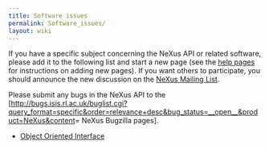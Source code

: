 ```yaml
---
title: Software issues
permalink: Software_issues/
layout: wiki
---
```


If you have a specific subject concerning the NeXus API or related
software, please add it to the following list and start a new page (see
the [help pages](Help:Contents "wikilink") for instructions on adding
new pages). If you want others to participate, you should announce the
new discussion on the [NeXus Mailing
List](http://www.neutron.anl.gov/mailmanlistinfo/nexus).

Please submit any bugs in the NeXus API to the
\[<http://bugs.isis.rl.ac.uk/buglist.cgi?query_format=specific&order=relevance+desc&bug_status=__open__&product=NeXus&content>=
NeXus Bugzilla pages\].

-   [Object Oriented Interface](Object_Oriented_Interface "wikilink")

